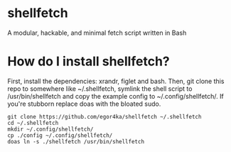# shellfetch
A modular, hackable, and minimal fetch script written in Bash

# How do I install shellfetch?
First, install the dependencies: xrandr, figlet and bash.
Then, git clone this repo to somewhere like ~/.shellfetch, symlink the shell script to /usr/bin/shellfetch
and copy
the example config to ~/.config/shellfetch/.
If you're stubborn replace doas with the bloated sudo.
```
git clone https://github.com/egor4ka/shellfetch ~/.shellfetch
cd ~/.shellfetch
mkdir ~/.config/shellfetch/
cp ./config ~/.config/shellfetch/
doas ln -s ./shellfetch /usr/bin/shellfetch
```

